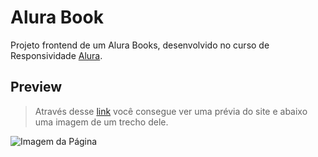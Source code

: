 # Alura Book

Projeto frontend de um Alura Books, desenvolvido no curso de Responsividade [Alura](https://www.alura.com.br).


## Preview
> Através desse [link]() você consegue ver uma prévia do site e abaixo uma imagem de um trecho dele.

![Imagem da Página]()

